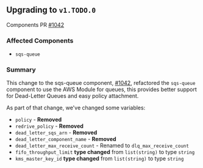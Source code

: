 ## Upgrading to `v1.TODO.0`

Components PR [#1042](https://github.com/cloudposse/terraform-aws-components/pull/1042)

### Affected Components

- `sqs-queue`

### Summary

This change to the sqs-queue component, [#1042](https://github.com/cloudposse/terraform-aws-components/pull/1042),
refactored the `sqs-queue` component to use the AWS Module for queues, this provides better support for Dead-Letter
Queues and easy policy attachment.

As part of that change, we've changed some variables:

- `policy` - **Removed**
- `redrive_policy` - **Removed**
- `dead_letter_sqs_arn` - **Removed**
- `dead_letter_component_name` - **Removed**
- `dead_letter_max_receive_count` - Renamed to `dlq_max_receive_count`
- `fifo_throughput_limit` **type changed** from `list(string)` to type `string`
- `kms_master_key_id` **type changed** from `list(string)` to type `string`
